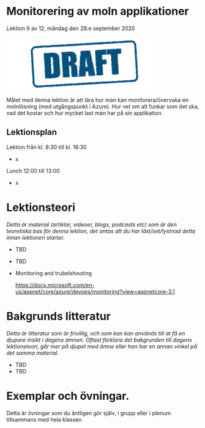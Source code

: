 # Monitorering av moln applikationer

Lektion 9 av 12, måndag den 28:e september 2020

![Draft](/assets/images/draft.png)

Målet med denna lektion är att lära hur man kan monitorera/övervaka en molnlösning (med utgångspunkt i Azure). Hur vet om alt funkar som det ska, vad det kostar och hur mycket last man har på sin applikation.

## Lektionsplan
Lektion från kl. 8:30 till kl. 16:30

* x

Lunch 12:00 till 13:00

* x

# Lektionsteori
*Detta är material (artiklar, videoer, blogs, podcasts etc) som är den teoretiska bas för denna lektion, det antas att du har läst/set/lystnad detta innan lektionen starter.*

* TBD

* TBD

* Monitoring and trubelshooting

  https://docs.microsoft.com/en-us/aspnet/core/azure/devops/monitoring?view=aspnetcore-3.1

# Bakgrunds litteratur

*Detta är litteratur som är frivillig, och som kan kan används till at få en djupare insikt i dagens ämnen. Oftast förklara det bakgrunden till dagens lektionsteori, går mer på djupet med ämne eller han har en annan vinkel på det samma material.*

* TBD
* TBD

# Exemplar och övningar. 

Detta är övningar som du äntligen gör själv, i grupp eller i plenum tillsammans med hela klassen